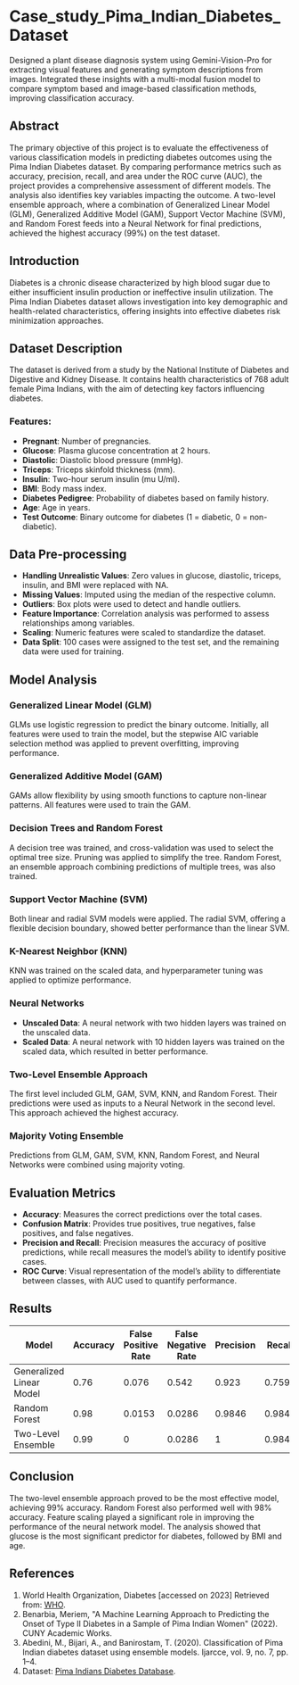 # Case_study_Pima_Indian_Diabetes_Dataset
Designed a plant disease diagnosis system using Gemini-Vision-Pro for extracting visual features and generating symptom descriptions from images. Integrated these insights with a multi-modal fusion model to compare symptom based and image-based classification methods, improving classification accuracy.

## Abstract
The primary objective of this project is to evaluate the effectiveness of various classification models in predicting diabetes outcomes using the Pima Indian Diabetes dataset. By comparing performance metrics such as accuracy, precision, recall, and area under the ROC curve (AUC), the project provides a comprehensive assessment of different models. The analysis also identifies key variables impacting the outcome. A two-level ensemble approach, where a combination of Generalized Linear Model (GLM), Generalized Additive Model (GAM), Support Vector Machine (SVM), and Random Forest feeds into a Neural Network for final predictions, achieved the highest accuracy (99%) on the test dataset.

## Introduction
Diabetes is a chronic disease characterized by high blood sugar due to either insufficient insulin production or ineffective insulin utilization. The Pima Indian Diabetes dataset allows investigation into key demographic and health-related characteristics, offering insights into effective diabetes risk minimization approaches.

## Dataset Description
The dataset is derived from a study by the National Institute of Diabetes and Digestive and Kidney Disease. It contains health characteristics of 768 adult female Pima Indians, with the aim of detecting key factors influencing diabetes.

### Features:
- **Pregnant**: Number of pregnancies.
- **Glucose**: Plasma glucose concentration at 2 hours.
- **Diastolic**: Diastolic blood pressure (mmHg).
- **Triceps**: Triceps skinfold thickness (mm).
- **Insulin**: Two-hour serum insulin (mu U/ml).
- **BMI**: Body mass index.
- **Diabetes Pedigree**: Probability of diabetes based on family history.
- **Age**: Age in years.
- **Test Outcome**: Binary outcome for diabetes (1 = diabetic, 0 = non-diabetic).

## Data Pre-processing
- **Handling Unrealistic Values**: Zero values in glucose, diastolic, triceps, insulin, and BMI were replaced with NA.
- **Missing Values**: Imputed using the median of the respective column.
- **Outliers**: Box plots were used to detect and handle outliers.
- **Feature Importance**: Correlation analysis was performed to assess relationships among variables.
- **Scaling**: Numeric features were scaled to standardize the dataset.
- **Data Split**: 100 cases were assigned to the test set, and the remaining data were used for training.

## Model Analysis

### Generalized Linear Model (GLM)
GLMs use logistic regression to predict the binary outcome. Initially, all features were used to train the model, but the stepwise AIC variable selection method was applied to prevent overfitting, improving performance.

### Generalized Additive Model (GAM)
GAMs allow flexibility by using smooth functions to capture non-linear patterns. All features were used to train the GAM.

### Decision Trees and Random Forest
A decision tree was trained, and cross-validation was used to select the optimal tree size. Pruning was applied to simplify the tree. Random Forest, an ensemble approach combining predictions of multiple trees, was also trained.

### Support Vector Machine (SVM)
Both linear and radial SVM models were applied. The radial SVM, offering a flexible decision boundary, showed better performance than the linear SVM.

### K-Nearest Neighbor (KNN)
KNN was trained on the scaled data, and hyperparameter tuning was applied to optimize performance.

### Neural Networks
- **Unscaled Data**: A neural network with two hidden layers was trained on the unscaled data.
- **Scaled Data**: A neural network with 10 hidden layers was trained on the scaled data, which resulted in better performance.

### Two-Level Ensemble Approach
The first level included GLM, GAM, SVM, KNN, and Random Forest. Their predictions were used as inputs to a Neural Network in the second level. This approach achieved the highest accuracy.

### Majority Voting Ensemble
Predictions from GLM, GAM, SVM, KNN, Random Forest, and Neural Networks were combined using majority voting.

## Evaluation Metrics
- **Accuracy**: Measures the correct predictions over the total cases.
- **Confusion Matrix**: Provides true positives, true negatives, false positives, and false negatives.
- **Precision and Recall**: Precision measures the accuracy of positive predictions, while recall measures the model’s ability to identify positive cases.
- **ROC Curve**: Visual representation of the model’s ability to differentiate between classes, with AUC used to quantify performance.

## Results
| Model                       | Accuracy | False Positive Rate | False Negative Rate | Precision | Recall | AUC   |
|-----------------------------|----------|---------------------|---------------------|-----------|--------|-------|
| Generalized Linear Model     | 0.76     | 0.076               | 0.542               | 0.923     | 0.759  | 0.6901|
| Random Forest                | 0.98     | 0.0153              | 0.0286              | 0.9846    | 0.9846 | 0.978 |
| Two-Level Ensemble           | 0.99     | 0                   | 0.0286              | 1         | 0.9848 | 0.9857|

## Conclusion
The two-level ensemble approach proved to be the most effective model, achieving 99% accuracy. Random Forest also performed well with 98% accuracy. Feature scaling played a significant role in improving the performance of the neural network model. The analysis showed that glucose is the most significant predictor for diabetes, followed by BMI and age.

## References
1. World Health Organization, Diabetes [accessed on 2023] Retrieved from: [WHO](https://www.who.int/health-topics/diabetes#tab=tab_1).
2. Benarbia, Meriem, "A Machine Learning Approach to Predicting the Onset of Type II Diabetes in a Sample of Pima Indian Women" (2022). CUNY Academic Works.
3. Abedini, M., Bijari, A., and Banirostam, T. (2020). Classification of Pima Indian diabetes dataset using ensemble models. Ijarcce, vol. 9, no. 7, pp. 1–4.
4. Dataset: [Pima Indians Diabetes Database](https://www.kaggle.com/datasets/uciml/pima-indians-diabetes-database).
